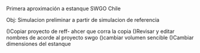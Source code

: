 Primera aproximación a estanque SWGO Chile

Obj: Simulacion preliminar a partir de simulacion de referencia

()Copiar proyecto de reff- ahcer que corra la copia
()Revisar y editar nombres de acorde al proyecto swgo
()cambiar volumen sencible
()Cambiar dimensiones del estanque